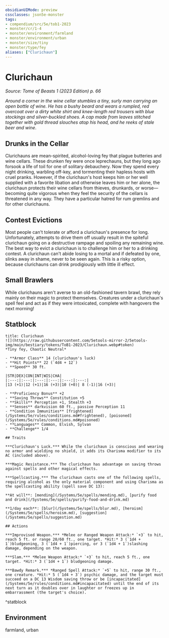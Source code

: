 ```yaml
---
obsidianUIMode: preview
cssclasses: json5e-monster
tags:
- compendium/src/5e/tob1-2023
- monster/cr/1-4
- monster/environment/farmland
- monster/environment/urban
- monster/size/tiny
- monster/type/fey
aliases: ["Clurichaun"]
---
```

# Clurichaun
*Source: Tome of Beasts 1 (2023 Edition) p. 66*  

*Around a corner in the wine cellar stumbles a tiny, surly man carrying an open bottle of wine. He has a bushy beard and wears a rumpled, red overcoat over a dirty white shirt and knee-length red trousers with blue stockings and silver-buckled shoes. A cap made from leaves stitched together with gold thread slouches atop his head, and he reeks of stale beer and wine*.

## Drunks in the Cellar

Clurichauns are mean-spirited, alcohol-loving fey that plague butteries and wine cellars. These drunken fey were once leprechauns, but they long ago forsook a life of toil for one of solitary debauchery. Now they spend every night drinking, warbling off-key, and tormenting their hapless hosts with cruel pranks. However, if the clurichaun's host keeps him or her well supplied with a favorite libation and otherwise leaves him or her alone, the clurichaun protects their wine cellars from thieves, drunkards, or worse—becoming quite vigorous when they feel the security of the cellars is threatened in any way. They have a particular hatred for rum gremlins and for other clurichauns.

## Contest Evictions

Most people can't tolerate or afford a clurichaun's presence for long. Unfortunately, attempts to drive them off usually result in the spiteful clurichaun going on a destructive rampage and spoiling any remaining wine. The best way to evict a clurichaun is to challenge him or her to a drinking contest. A clurichaun can't abide losing to a mortal and if defeated by one, slinks away in shame, never to be seen again. This is a risky option, because clurichauns can drink prodigiously with little ill effect.

## Small Brawlers

While clurichauns aren't averse to an old-fashioned tavern brawl, they rely mainly on their magic to protect themselves. Creatures under a clurichaun's spell feel and act as if they were intoxicated, complete with hangovers the next morning!

## Statblock

```ad-statblock
title: Clurichaun
![](https://raw.githubusercontent.com/5etools-mirror-2/5etools-img/main/bestiary/tokens/ToB1-2023/Clurichaun.webp#token)
*Tiny fey, Chaotic Neutral*

- **Armor Class** 14 (clurichaun's luck)
- **Hit Points** 22 (`4d4 + 12`)
- **Speed** 30 ft.

|STR|DEX|CON|INT|WIS|CHA|
|:---:|:---:|:---:|:---:|:---:|:---:|
|13 (+1)|12 (+1)|16 (+3)|10 (+0)| 8 (-1)|16 (+3)|

- **Proficiency Bonus** +2
- **Saving Throws** Constitution +5
- **Skills** Perception +1, Stealth +3
- **Senses** darkvision 60 ft., passive Perception 11
- **Condition Immunities** [frightened](/Systems/5e/rules/conditions.md#frightened), [poisoned](/Systems/5e/rules/conditions.md#poisoned)
- **Languages** Common, Elvish, Sylvan
- **Challenge** 1/4

## Traits

***Clurichaun's Luck.*** While the clurichaun is conscious and wearing no armor and wielding no shield, it adds its Charisma modifier to its AC (included above).

***Magic Resistance.*** The clurichaun has advantage on saving throws against spells and other magical effects.

***Spellcasting.*** The clurichaun casts one of the following spells, requiring alcohol as the only material component and using Charisma as the spellcasting ability (spell save DC 13):

**At will**: [mending](/Systems/5e/spells/mending.md), [purify food and drink](/Systems/5e/spells/purify-food-and-drink.md)

**1/day each**: [blur](/Systems/5e/spells/blur.md), [heroism](/Systems/5e/spells/heroism.md), [suggestion](/Systems/5e/spells/suggestion.md)

## Actions

***Improvised Weapon.*** *Melee or Ranged Weapon Attack:* `+3` to hit, reach 5 ft. or range 20/60 ft., one target. *Hit:* 3 (`1d4 + 1`)bludgeoning, 3 (`1d4 + 1`)piercing, or 3 (`1d4 + 1`)slashing damage, depending on the weapon.

***Slam.*** *Melee Weapon Attack:* `+3` to hit, reach 5 ft., one target. *Hit:* 3 (`1d4 + 1`) bludgeoning damage.

***Bawdy Remark.*** *Ranged Spell Attack:* `+5` to hit, range 30 ft., one creature. *Hit:* 5 (`1d4 + 3`) psychic damage, and the target must succeed on a DC 13 Wisdom saving throw or be [incapacitated](/Systems/5e/rules/conditions.md#incapacitated) until the end of its next turn as it doubles over in laughter or freezes up in embarrassment (the target's choice).
```
^statblock

## Environment

farmland, urban